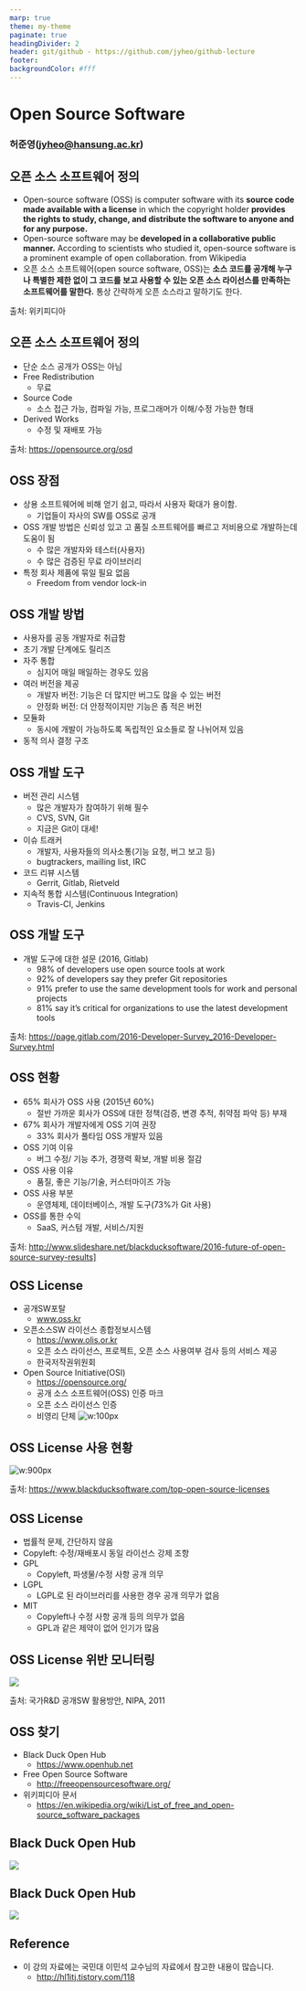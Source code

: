 ```yaml
---
marp: true
theme: my-theme
paginate: true
headingDivider: 2
header: git/github - https://github.com/jyheo/github-lecture
footer: 
backgroundColor: #fff
---
```


# Open Source Software
<!-- _class: lead -->
### 허준영(jyheo@hansung.ac.kr)


## 오픈 소스 소프트웨어 정의
* Open-source software (OSS) is computer software with its **source code made available with a license** in which the copyright holder **provides the rights to study, change, and distribute the software to anyone and for any purpose.**
* Open-source software may be **developed in a collaborative public manner.** According to scientists who studied it, open-source software is a prominent example of open collaboration.
from Wikipedia
* 오픈 소스 소프트웨어(open source software, OSS)는 **소스 코드를 공개해 누구나 특별한 제한 없이 그 코드를 보고 사용할 수 있는 오픈 소스 라이선스를 만족하는 소프트웨어를 말한다.** 통상 간략하게 오픈 소스라고 말하기도 한다.

출처: 위키피디아


## 오픈 소스 소프트웨어 정의
* 단순 소스 공개가 OSS는 아님
* Free Redistribution
	- 무료
* Source Code
	- 소스 접근 가능, 컴파일 가능, 프로그래머가 이해/수정 가능한 형태
* Derived Works
	- 수정 및 재배포 가능

출처: https://opensource.org/osd


## OSS 장점
* 상용 소프트웨어에 비해 얻기 쉽고, 따라서 사용자 확대가 용이함.
	- 기업들이 자사의 SW를 OSS로 공개
* OSS 개발 방법은 신뢰성 있고 고 품질 소프트웨어를 빠르고 저비용으로 개발하는데 도움이 됨
	- 수 많은 개발자와 테스터(사용자)
	- 수 많은 검증된 무료 라이브러리
* 특정 회사 제품에 묶일 필요 없음
	- Freedom from vendor lock-in


## OSS 개발 방법
* 사용자를 공동 개발자로 취급함
* 초기 개발 단계에도 릴리즈
* 자주 통합
	- 심지어 매일 매일하는 경우도 있음
* 여러 버전을 제공
	- 개발자 버전: 기능은 더 많지만 버그도 많을 수 있는 버전
	- 안정화 버전: 더 안정적이지만 기능은 좀 적은 버전
* 모듈화
	- 동시에 개발이 가능하도록 독립적인 요소들로 잘 나뉘어져 있음
* 동적 의사 결정 구조


## OSS 개발 도구
* 버전 관리 시스템
	- 많은 개발자가 참여하기 위해 필수
	- CVS, SVN, Git
	- 지금은 Git이 대세!
* 이슈 트래커
	- 개발자, 사용자들의 의사소통(기능 요청, 버그 보고 등)
	- bugtrackers, mailling list, IRC
* 코드 리뷰 시스템
	- Gerrit, Gitlab, Rietveld
* 지속적 통합 시스템(Continuous Integration)
	- Travis-CI, Jenkins
	

## OSS 개발 도구
* 개발 도구에 대한 설문 (2016, Gitlab)
	- 98% of developers use open source tools at work
	- 92% of developers say they prefer Git repositories
	- 91% prefer to use the same development tools for work and personal projects
	- 81% say it’s critical for organizations to use the latest development tools

출처: https://page.gitlab.com/2016-Developer-Survey_2016-Developer-Survey.html


## OSS 현황
* 65% 회사가 OSS 사용 (2015년 60%)
	- 절반 가까운 회사가 OSS에 대한 정책(검증, 변경 추적, 취약점 파악 등) 부재
* 67% 회사가 개발자에게 OSS 기여 권장
	- 33% 회사가 풀타임 OSS 개발자 있음
* OSS 기여 이유
	- 버그 수정/ 기능 추가, 경쟁력 확보, 개발 비용 절감
* OSS 사용 이유
	- 품질, 좋은 기능/기술, 커스터마이즈 가능
* OSS 사용 부분
	- 운영체제, 데이터베이스, 개발 도구(73%가 Git 사용)
* OSS를 통한 수익
	- SaaS, 커스텀 개발, 서비스/지원

출처: http://www.slideshare.net/blackducksoftware/2016-future-of-open-source-survey-results]


## OSS License
* 공개SW포탈
	- www.oss.kr
* 오픈소스SW 라이선스 종합정보시스템
	- https://www.olis.or.kr
	- 오픈 소스 라이선스, 프로젝트, 오픈 소스 사용여부 검사 등의 서비스 제공
	- 한국저작권위원회
* Open Source Initiative(OSI)
	- https://opensource.org/
	- 공개 소스 소프트웨어(OSS) 인증 마크
	- 오픈 소스 라이선스 인증
	- 비영리 단체
	![w:100px](images/osi.png)


## OSS License 사용 현황
![w:900px](images/license.png)

출처: https://www.blackducksoftware.com/top-open-source-licenses


## OSS License
* 법률적 문제, 간단하지 않음
* Copyleft: 수정/재배포시 동일 라이선스 강제 조항
* GPL
	- Copyleft, 파생물/수정 사항 공개 의무
* LGPL
	- LGPL로 된 라이브러리를 사용한 경우 공개 의무가 없음
* MIT
	- Copyleft나 수정 사항 공개 등의 의무가 없음
	- GPL과 같은 제약이 없어 인기가 많음


## OSS License 위반 모니터링

![](images/oss-violation.png)

출처: 국가R&D 공개SW 활용방안, NIPA, 2011


## OSS 찾기
* Black Duck Open Hub
	- https://www.openhub.net
* Free Open Source Software
	- http://freeopensourcesoftware.org/
* 위키피디아 문서
	- https://en.wikipedia.org/wiki/List_of_free_and_open-source_software_packages


## Black Duck Open Hub
![](images/blackduck.png)


## Black Duck Open Hub
![](images/blackduck2.png)


## Reference
* 이 강의 자료에는 국민대 이민석 교수님의 자료에서 참고한 내용이 많습니다.
	- http://hl1itj.tistory.com/118
	